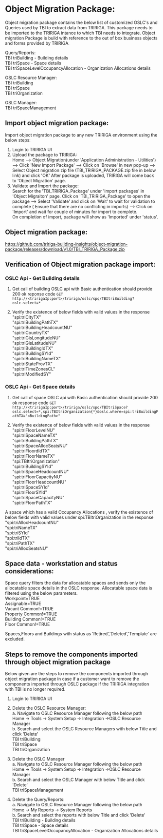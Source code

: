 
# Object Migration Package: #
Object migration package contains the below list of customized OSLC's and Queries used by TBI to extract data from TRIRIGA. 
This package needs to be imported to the TRIRIGA intance to which TBI needs to integrate. 
Object migration Package is build with reference to the out of box business objects and forms provided by TRIRIGA.  

Query/Reports:  
  TBI triBuilding - Building details  
  TBI triSpace - Space details   
  TBI triSpaceLevelOccupancyAllocation - Organization Allocations details  

OSLC Resource Manager:  
  TBI triBuilding   
  TBI triSpace    
  TBI triOrganization 

OSLC Manager:  
  TBI triSpaceManagement   

## Import object migration package: ##

Import object migration package to any new TRIRIGA environment using the below steps:
1. Login to TRIRIGA UI
2. Upload the package to TRIRIGA:  
Home --> Object Migration(under 'Application Administration - Utilities') --> Click 'New Import Package' --> Click on 'Browse' in new pop-up --> Select Object migration zip file (TBI_TRIRIGA_PACKAGE.zip file in below link) and click 'OK'
  After package is uploaded, TRIRIGA will come back to 'Object Migration' page.
3. Validate and Import the package:  
Search for the 'TBI_TRIRIGA_Package' under 'Import packages' in 'Object Migraiton' page. Click on 'TBI_TRIRIGA_Package' to open the package --> Select 'Validate' and click on 'Wait' to wait for validation to complete ( Ensure that there are no conflicting in imports) --> Click on 'Import' and wait for couple of minutes for import to complete.   
On completion of import,  package will show as 'Imported' under 'status'.

## Object migration package: ##
https://github.com/tririga-building-insights/object-migration-package/releases/download/v1.0/TBI_TRIRIGA_Package.zip   

## Verification of Object migration package import: ##      
### OSLC Api - Get Building details ###
1. Get call of building OSLC api with Basic authentication should provide 200 ok reponse code 
``` GET http://<tririgaIp:port>/tririga/oslc/spq/TBItriBuilding?oslc.select=* ```

2. Verify the existence of below fields with valid values in the response
	"spi:triCityTX"     
	"spi:triBuildingPathTX"      
	"spi:triBuildingHeadcountNU"    
	"spi:triCountryTX"   
	"spi:triGisLongitudeNU"    
	"spi:triGisLatitudeNU"    
	"spi:triBuildingIdTX"    
	"spi:triBuildingSYId"    
	"spi:triBuildingNameTX"   
	"spi:triStateProvTX"   
	"spi:triTimeZonesCL"   
	"spi:triModifiedSY"    

### OSLC Api - Get Space details ###
1. Get call of space OSLC api with Basic authentication should provide 200 ok response code 
``` GET http://<tririgaIp:port>/tririga/oslc/spq/TBItriSpace?oslc.select=*,spi:TBItriOrganization{*}&oslc.where=spi:triBuildingPathTX="<BuildingPath>" ```

2. Verify the existence of below fields with valid values in the response  
	  "spi:triFloorLevelNU"  
    "spi:triSpaceNameTX"  
    "spi:triBuildingPathTX"  
    "spi:triSpaceAllocSeatsNU"  
    "spi:triFloordIdTX"  
    "spi:triFloorNameTX"  
    "spi:TBItriOrganization"  
    "spi:triBuildingSYId"  
    "spi:triSpaceHeadcountNU"  
    "spi:triFloorCapacityNU"  
    "spi:triFloorHeadcountNU"  
    "spi:triSpaceSYId"  
    "spi:triFloorSYId"  
    "spi:triSpaceCapacityNU"  
    "spi:triFloorPathTX"  
    
 A space which has a valid Occupancy Allocations , verify the existence of below fields with valid values under spi:TBItriOrganization in the response           
     "spi:triAllocHeadcountNU"     
     "spi:triNameTX"     
     "spi:triSYId"    
     "spi:triIdTX"    
     "spi:triPathTX"    
     "spi:triAllocSeatsNU"     
                    
## Space data - workstation and status considerations: ##
Space query filters the data for allocatable spaces and sends only the allocatable space details in the OSLC response. 
Allocatable space data is filtered using the below parameters.  
Workpoint=TRUE  
Assignable=TRUE  
Vacant Common!=TRUE  
Property Common!=TRUE  
Building Common!=TRUE  
Floor Common!=TRUE  

Spaces,Floors and Buildings with status as 'Retired','Deleted','Template' are excluded.


## Steps to remove the components imported through object migration package ##       
Below given are the steps to remove the components imported through object migration package in case if a customer want to remove the components imported through OSLC package if the TRIRIGA integration with TBI is no longer required. 

1. Login to TRIRIGA UI     
2. Delete the OSLC Resource Manager:    
a. Navigate to OSLC Resource Manager following the below path   
Home -> Tools -> System Setup -> Integration ->OSLC Resource Manager    
b. Search and select the OSLC Resource Managers with below Title and click 'Delete'   
 	TBI triBuilding   
 	TBI triSpace    
	TBI triOrganization     

3. Delete the OSLC Manager   
a. Navigate to OSLC Resource Manager following the below path  
Home -> Tools -> System Setup -> Integration ->OSLC Resource Manager    
b. Search and select the OSLC Manager with below Title and click 'Delete'   
TBI triSpaceManagement   

4. Delete the Query/Reports:     
a. Navigate to OSLC Resource Manager following the below path    
Home -> My Reports -> System Reports   
b. Search and select the reports with below Title and click 'Delete'   
TBI triBuilding - Building details  
TBI triSpace - Space details   
TBI triSpaceLevelOccupancyAllocation - Organization Allocations details   
  	
